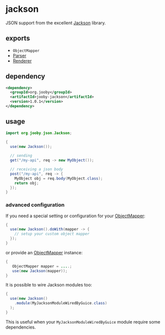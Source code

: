 # jackson

JSON support from the excellent [Jackson](https://github.com/FasterXML/jackson) library.

## exports

* ```ObjectMapper```
* [Parser](/apidocs/org/jooby/Parser.html)
* [Renderer](/apidocs/org/jooby/Renderer.html)

## dependency

```xml
<dependency>
  <groupId>org.jooby</groupId>
  <artifactId>jooby-jackson</artifactId>
  <version>1.0.1</version>
</dependency>
```

## usage

```java
import org.jooby.json.Jackson;

{
  use(new Jackson());
 
  // sending
  get("/my-api", req -> new MyObject()); 

  // receiving a json body
  post("/my-api", req -> {
    MyObject obj = req.body(MyObject.class);
    return obj;
  });
}
```

### advanced configuration

If you need a special setting or configuration for your [ObjectMapper](http://fasterxml.github.io/jackson-databind/javadoc/2.2.0/com/fasterxml/jackson/databind/ObjectMapper.html):

```java
{
  use(new Jackson().doWith(mapper -> {
    // setup your custom object mapper
  });
}
```

or provide an [ObjectMapper](http://fasterxml.github.io/jackson-databind/javadoc/2.2.0/com/fasterxml/jackson/databind/ObjectMapper.html) instance:

```java
{
   ObjectMapper mapper = ....;
   use(new Jackson(mapper));
}
```

It is possible to wire Jackson modules too:

```java
{
  use(new Jackson()
    .module(MyJacksonModuleWiredByGuice.class)
  );
}
```

This is useful when your `MyJacksonModuleWiredByGuice` module require some dependencies.
